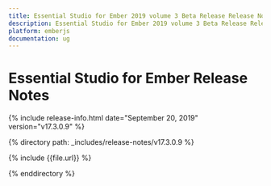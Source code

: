 ```yaml
---
title: Essential Studio for Ember 2019 volume 3 Beta Release Release Notes  
description: Essential Studio for Ember 2019 volume 3 Beta Release Release Notes  
platform: emberjs
documentation: ug
---
```


# Essential Studio for Ember  Release Notes  

{% include release-info.html date="September 20, 2019"  version="v17.3.0.9" %} 


{% directory path: _includes/release-notes/v17.3.0.9 %}

{% include {{file.url}} %}

{% enddirectory %}